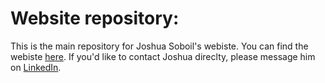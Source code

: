 # Website repository:
This is the main repository for Joshua Soboil's webiste. You can find the webiste [here](https://jsoboil.github.io/). If you'd like to contact Joshua direclty, please message him on [LinkedIn](https://www.linkedin.com/in/joshua-soboil-067351172/).